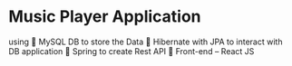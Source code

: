 # Music Player Application

using
  	MySQL DB to store the Data
  	Hibernate with JPA to interact with DB application 
  	Spring to create Rest API
  	Front-end – React JS
